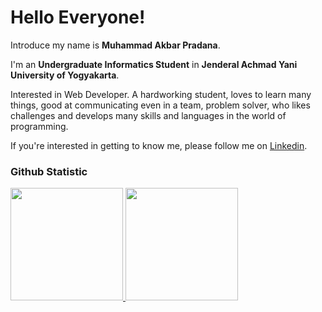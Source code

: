 # Hello Everyone! 

Introduce my name is **Muhammad Akbar Pradana**.<br>

I'm an **Undergraduate Informatics Student** in **Jenderal Achmad Yani University of Yogyakarta**.<br>

Interested in Web Developer. A hardworking student, loves to learn many things, good at communicating even in a team, problem solver, who likes challenges and develops many skills and languages ​​in the world of programming.<br>

If you're interested in getting to know me, please follow me on [Linkedin](https://www.linkedin.com/in/akbarprdna/).

### Github Statistic
<p align="left">
<a href="https://github.com/devaaldo">
  <img height="180em" src="https://github-readme-stats-eight-theta.vercel.app/api?username=devaaldo&show_icons=true&theme=algolia&include_all_commits=true&count_private=true"/>
  <img height="180em" src="https://github-readme-stats-eight-theta.vercel.app/api/top-langs/?username=devaaldo&layout=compact&layout=compact&theme=algolia"/>
</a>
</p>
